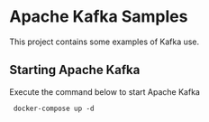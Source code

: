 # Apache Kafka Samples

This project contains some examples of Kafka use. 

## Starting Apache Kafka

Execute the command below to start Apache Kafka

```
 docker-compose up -d
```

